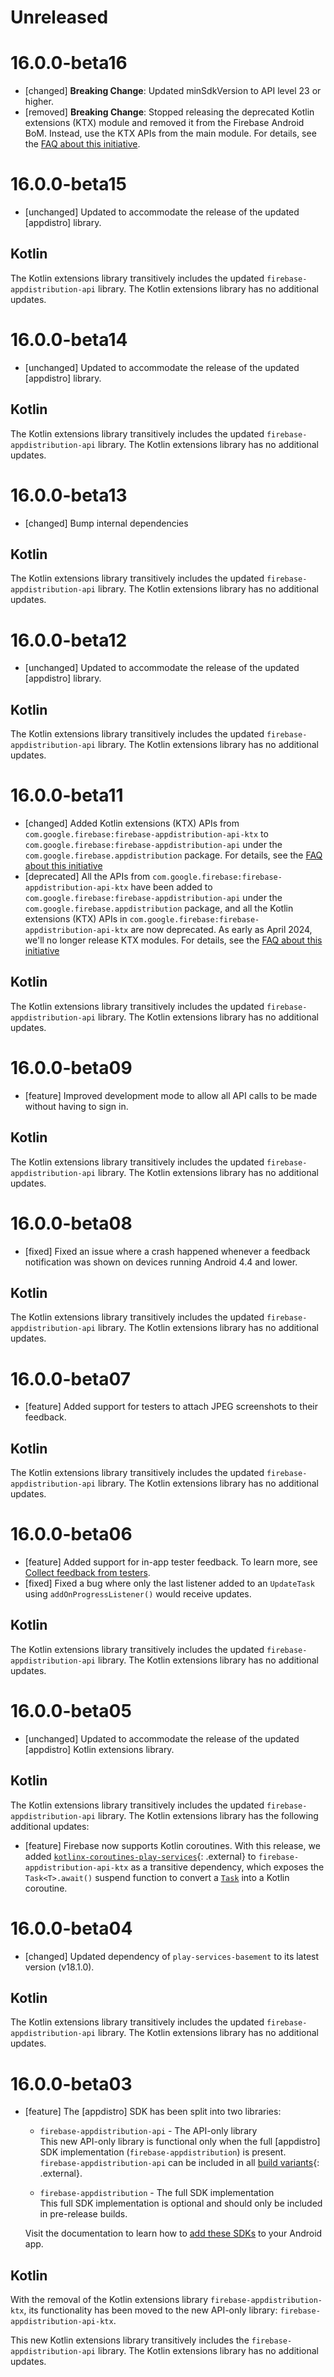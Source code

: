 # Unreleased

# 16.0.0-beta16

- [changed] **Breaking Change**: Updated minSdkVersion to API level 23 or higher.
- [removed] **Breaking Change**: Stopped releasing the deprecated Kotlin extensions (KTX) module and
  removed it from the Firebase Android BoM. Instead, use the KTX APIs from the main module. For
  details, see the
  [FAQ about this initiative](https://firebase.google.com/docs/android/kotlin-migration).

# 16.0.0-beta15

- [unchanged] Updated to accommodate the release of the updated [appdistro] library.

## Kotlin

The Kotlin extensions library transitively includes the updated `firebase-appdistribution-api`
library. The Kotlin extensions library has no additional updates.

# 16.0.0-beta14

- [unchanged] Updated to accommodate the release of the updated [appdistro] library.

## Kotlin

The Kotlin extensions library transitively includes the updated `firebase-appdistribution-api`
library. The Kotlin extensions library has no additional updates.

# 16.0.0-beta13

- [changed] Bump internal dependencies

## Kotlin

The Kotlin extensions library transitively includes the updated `firebase-appdistribution-api`
library. The Kotlin extensions library has no additional updates.

# 16.0.0-beta12

- [unchanged] Updated to accommodate the release of the updated [appdistro] library.

## Kotlin

The Kotlin extensions library transitively includes the updated `firebase-appdistribution-api`
library. The Kotlin extensions library has no additional updates.

# 16.0.0-beta11

- [changed] Added Kotlin extensions (KTX) APIs from
  `com.google.firebase:firebase-appdistribution-api-ktx` to
  `com.google.firebase:firebase-appdistribution-api` under the `com.google.firebase.appdistribution`
  package. For details, see the
  [FAQ about this initiative](https://firebase.google.com/docs/android/kotlin-migration)
- [deprecated] All the APIs from `com.google.firebase:firebase-appdistribution-api-ktx` have been
  added to `com.google.firebase:firebase-appdistribution-api` under the
  `com.google.firebase.appdistribution` package, and all the Kotlin extensions (KTX) APIs in
  `com.google.firebase:firebase-appdistribution-api-ktx` are now deprecated. As early as April 2024,
  we'll no longer release KTX modules. For details, see the
  [FAQ about this initiative](https://firebase.google.com/docs/android/kotlin-migration)

## Kotlin

The Kotlin extensions library transitively includes the updated `firebase-appdistribution-api`
library. The Kotlin extensions library has no additional updates.

# 16.0.0-beta09

- [feature] Improved development mode to allow all API calls to be made without having to sign in.

## Kotlin

The Kotlin extensions library transitively includes the updated `firebase-appdistribution-api`
library. The Kotlin extensions library has no additional updates.

# 16.0.0-beta08

- [fixed] Fixed an issue where a crash happened whenever a feedback notification was shown on
  devices running Android 4.4 and lower.

## Kotlin

The Kotlin extensions library transitively includes the updated `firebase-appdistribution-api`
library. The Kotlin extensions library has no additional updates.

# 16.0.0-beta07

- [feature] Added support for testers to attach JPEG screenshots to their feedback.

## Kotlin

The Kotlin extensions library transitively includes the updated `firebase-appdistribution-api`
library. The Kotlin extensions library has no additional updates.

# 16.0.0-beta06

- [feature] Added support for in-app tester feedback. To learn more, see
  [Collect feedback from testers](/docs/app-distribution/collect-feedback-from-testers?platform=android).
- [fixed] Fixed a bug where only the last listener added to an `UpdateTask` using
  `addOnProgressListener()` would receive updates.

## Kotlin

The Kotlin extensions library transitively includes the updated `firebase-appdistribution-api`
library. The Kotlin extensions library has no additional updates.

# 16.0.0-beta05

- [unchanged] Updated to accommodate the release of the updated [appdistro] Kotlin extensions
  library.

## Kotlin

The Kotlin extensions library transitively includes the updated `firebase-appdistribution-api`
library. The Kotlin extensions library has the following additional updates:

- [feature] Firebase now supports Kotlin coroutines. With this release, we added
  [`kotlinx-coroutines-play-services`](https://kotlinlang.org/api/kotlinx.coroutines/kotlinx-coroutines-play-services/){:
  .external} to `firebase-appdistribution-api-ktx` as a transitive dependency, which exposes the
  `Task<T>.await()` suspend function to convert a
  [`Task`](https://developers.google.com/android/guides/tasks) into a Kotlin coroutine.

# 16.0.0-beta04

- [changed] Updated dependency of `play-services-basement` to its latest version (v18.1.0).

## Kotlin

The Kotlin extensions library transitively includes the updated `firebase-appdistribution-api`
library. The Kotlin extensions library has no additional updates.

# 16.0.0-beta03

- [feature] The [appdistro] SDK has been split into two libraries:

  - `firebase-appdistribution-api` - The API-only library<br> This new API-only library is
    functional only when the full [appdistro] SDK implementation (`firebase-appdistribution`) is
    present. `firebase-appdistribution-api` can be included in all
    [build variants](https://developer.android.com/studio/build/build-variants){: .external}.

  - `firebase-appdistribution` - The full SDK implementation<br> This full SDK implementation is
    optional and should only be included in pre-release builds.

  Visit the documentation to learn how to
  [add these SDKs](/docs/app-distribution/set-up-alerts?platform=android#add-appdistro) to your
  Android app.

## Kotlin

With the removal of the Kotlin extensions library `firebase-appdistribution-ktx`, its functionality
has been moved to the new API-only library: `firebase-appdistribution-api-ktx`.

This new Kotlin extensions library transitively includes the `firebase-appdistribution-api` library.
The Kotlin extensions library has no additional updates.
